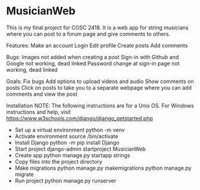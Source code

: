 # MusicianWeb
This is my final project for COSC 2418. It is a web app for string musicians where you can post to a forum page and give comments to others. 

Features:
Make an account
Login
Edit profile
Create posts
Add comments

Bugs:
Images not added when creating a post
Sign-in with Github and Google not working, dead linked
Password change at sign-in page not working, dead linked

Goals:
Fix bugs
Add options to upload videos and audio
Show comments on posts
Click on posts to take you to a separate webpage where you can add comments and view the post

Installation
NOTE: The following instructions are for a Unix OS. For Windows instructions and help, visit https://www.w3schools.com/django/django_getstarted.php
- Set up a virtual environment
    python -m venv <name of environment>
- Activate environment
    source <name of environment>/bin/activate
- Install Django
    python -m pip install Django
- Start project
    django-admin startproject MusicianWeb
- Create app
    python manage.py startapp strings
- Copy files into the project directory
- Make migrations
    python manage.py makemigrations
    python manage.py migrate
- Run project
    python manage.py runserver

